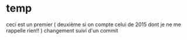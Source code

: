 # temp
ceci est un premier ( deuxième si on compte celui de 2015 dont je ne me rappelle rien!! ) changement
suivi d'un commit 

